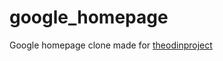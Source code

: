 # google_homepage

Google homepage clone made for [theodinproject](https://www.theodinproject.com/courses/foundations/lessons/html-css)
